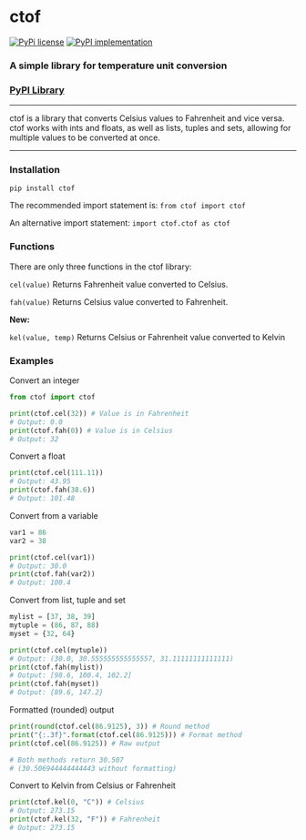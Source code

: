 # ctof
[![PyPi license](https://badgen.net/pypi/license/pip/)](https://pypi.com/project/ctof/)
[![PyPI implementation](https://img.shields.io/pypi/implementation/ansicolortags.svg)](https://pypi.com/project/ctof/)

### A simple library for temperature unit conversion
### [PyPI Library](https://pypi.org/project/ctof/)

***

ctof is a library that converts Celsius values to Fahrenheit
and vice versa. ctof works with ints and floats, as well as
lists, tuples and sets, allowing for multiple values to be
converted at once.

***

### Installation

```
pip install ctof
```

The recommended import statement is: `from ctof import ctof`

An alternative import statement: `import ctof.ctof as ctof`

### Functions

There are only three functions in the ctof library:

`cel(value)`
Returns Fahrenheit value converted to Celsius.

`fah(value)`
Returns Celsius value converted to Fahrenheit.

**New:**

`kel(value, temp)`
Returns Celsius or Fahrenheit value converted to Kelvin


### Examples

Convert an integer
```py
from ctof import ctof

print(ctof.cel(32)) # Value is in Fahrenheit
# Output: 0.0
print(ctof.fah(0)) # Value is in Celsius
# Output: 32
```
Convert a float
```py
print(ctof.cel(111.11))
# Output: 43.95
print(ctof.fah(38.6))
# Output: 101.48
```

Convert from a variable
```py
var1 = 86
var2 = 38

print(ctof.cel(var1))
# Output: 30.0
print(ctof.fah(var2))
# Output: 100.4
```

Convert from list, tuple and set
```py
mylist = [37, 38, 39]
mytuple = (86, 87, 88)
myset = {32, 64}

print(ctof.cel(mytuple))
# Output: (30.0, 30.555555555555557, 31.11111111111111)
print(ctof.fah(mylist))
# Output: [98.6, 100.4, 102.2]
print(ctof.fah(myset))
# Output: {89.6, 147.2}
```

Formatted (rounded) output
```py
print(round(ctof.cel(86.9125), 3)) # Round method
print("{:.3f}".format(ctof.cel(86.9125))) # Format method
print(ctof.cel(86.9125)) # Raw output

# Both methods return 30.507
# (30.506944444444443 without formatting)
```

Convert to Kelvin from Celsius or Fahrenheit
```py 
print(ctof.kel(0, "C")) # Celsius
# Output: 273.15
print(ctof.kel(32, "F")) # Fahrenheit
# Output: 273.15
```
